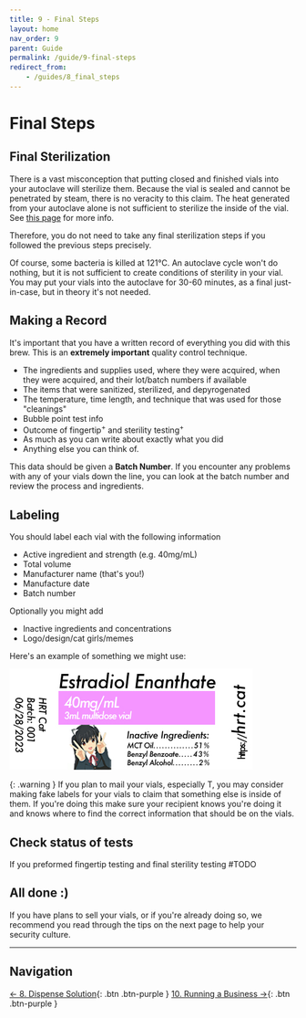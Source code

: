 ```yaml
---
title: 9 - Final Steps
layout: home
nav_order: 9
parent: Guide
permalink: /guide/9-final-steps
redirect_from:
    - /guides/8_final_steps
---
```


# Final Steps

## Final Sterilization

There is a vast misconception that putting closed and finished vials into your autoclave will sterilize them. Because the vial is sealed and cannot be penetrated by steam, there is no veracity to this claim. The heat generated from your autoclave alone is not sufficient to sterilize the inside of the vial. See [this page] for more info.

Therefore, you do not need to take any final sterilization steps if you followed the previous steps precisely. 

Of course, some bacteria is killed at 121°C. An autoclave cycle won't do nothing, but it is not sufficient to create conditions of sterility in your vial. You may put your vials into the autoclave for 30-60 minutes, as a final just-in-case, but in theory it's not needed.

## Making a Record

It's important that you have a written record of everything you did with this brew. This is an **extremely important** quality control technique.

* The ingredients and supplies used, where they were acquired, when they were acquired, and their lot/batch numbers if available
* The items that were sanitized, sterilized, and depyrogenated
* The temperature, time length, and technique that was used for those "cleanings"
* Bubble point test info
* Outcome of fingertip<sup>+</sup> and sterility testing<sup>+</sup>
* As much as you can write about exactly what you did
* Anything else you can think of.

This data should be given a **Batch Number**. If you encounter any problems with any of your vials down the line, you can look at the batch number and review the process and ingredients.

## Labeling

You should label each vial with the following information

* Active ingredient and strength (e.g. 40mg/mL)
* Total volume
* Manufacturer name (that's you!)
* Manufacture date
* Batch number

Optionally you might add

* Inactive ingredients and concentrations
* Logo/design/cat girls/memes

Here's an example of something we might use:

![](/assets/images/vial_label.jpg)

{: .warning }
If you plan to mail your vials, especially T, you may consider making fake labels for your vials to claim that something else is inside of them. If you're doing this make sure your recipient knows you're doing it and knows where to find the correct information that should be on the vials.

## Check status of tests

If you preformed fingertip testing and final sterility testing #TODO

## All done :)

If you have plans to sell your vials, or if you're already doing so, we recommend you read through the tips on the next page to help your security culture. 

---

## Navigation

[&larr; 8. Dispense Solution]{: .btn .btn-purple }
[10. Running a Business &rarr;]{: .btn .btn-purple }

[this page]: /lena
[fingertip testing here]: /topics/fingertip_testing
[&larr; 8. Dispense Solution]: /guide/8-dispense
[10. Running a Business &rarr;]: /guide/10-selling

